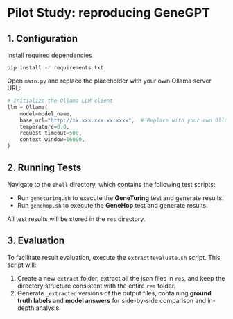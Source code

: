 # Pilot Study: reproducing GeneGPT

## 1. Configuration
Install required dependencies

```shell
pip install -r requirements.txt
```

Open `main.py` and replace the placeholder with your own Ollama server URL:

```python
# Initialize the Ollama LLM client
llm = Ollama(
    model=model_name,
    base_url="http://xx.xxx.xxx.xx:xxxx",  # Replace with your own Ollama server URL
    temperature=0.0,
    request_timeout=500,
    context_window=16000,
)
```

## 2. Running Tests
Navigate to the `shell` directory, which contains the following test scripts:

- Run `geneturing.sh` to execute the **GeneTuring** test and generate results.
- Run `genehop.sh` to execute the **GeneHop** test and generate results.

All test results will be stored in the `res` directory.

## 3. Evaluation
To facilitate result evaluation, execute the `extract4evaluate.sh` script. This script will:

1. Create a new `extract` folder, extract all the json files in `res`, and keep the directory structure consistent with the entire `res` folder.
2. Generate `_extracted` versions of the output files, containing **ground truth labels** and **model answers** for side-by-side comparison and in-depth analysis.

